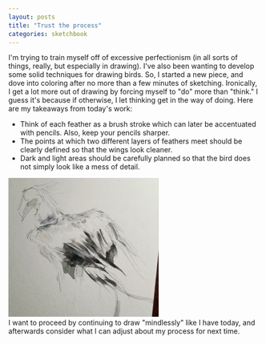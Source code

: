 ```yaml
---
layout: posts
title: "Trust the process"
categories: sketchbook
---
```

I'm trying to train myself off of excessive perfectionism (in all sorts of things, really, but especially in drawing). I've also been wanting to develop some solid techniques for drawing birds. So, I started a new piece, and dove into coloring after no more than a few minutes of sketching. Ironically, I get a lot more out of drawing by forcing myself to "do" more than "think." I guess it's because if otherwise, I let thinking get in the way of doing. Here are my takeaways from today's work:
<ul>
  <li>Think of each feather as a brush stroke which can later be accentuated with pencils. Also, keep your pencils sharper.</li>
  <li>The points at which two different layers of feathers meet should be clearly defined so that the wings look cleaner.</li>
  <li>Dark and light areas should be carefully planned so that the bird does not simply look like a mess of detail.</li>
</ul> 
<img src="/images/for-posts/bird_test.png" width="300px">
<br>I want to proceed by continuing to draw "mindlessly" like I have today, and afterwards consider what I can adjust about my process for next time.
